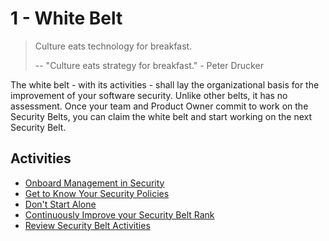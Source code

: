 # 1 - White Belt

> Culture eats technology for breakfast.
> 
>-- "Culture eats strategy for breakfast."  - Peter Drucker

The white belt - with its activities - shall lay the organizational basis for the improvement of your software security. Unlike other belts, it has no assessment. Once your team and Product Owner commit to work on the Security Belts, you can claim the white belt and start working on the next Security Belt.

## Activities
- [Onboard Management in Security](onboard-management-in-security.md)
- [Get to Know Your Security Policies](get-to-know-your-security-policies.md)
- [Don't Start Alone](do-not-start-alone.md)
- [Continuously Improve your Security Belt Rank](continuously-improve-your-security-belt-rank.md)
- [Review Security Belt Activities](review-security-belt-activities.md)
